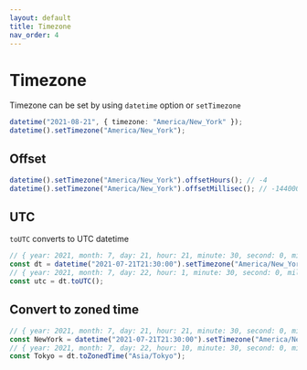```yaml
---
layout: default
title: Timezone
nav_order: 4
---
```


# Timezone

Timezone can be set by using `datetime` option or `setTimezone`

```typescript
datetime("2021-08-21", { timezone: "America/New_York" });
datetime().setTimezone("America/New_York");
```

## Offset

```typescript
datetime().setTimezone("America/New_York").offsetHours(); // -4
datetime().setTimezone("America/New_York").offsetMillisec(); // -14400000
```

## UTC

`toUTC` converts to UTC datetime

```typescript
// { year: 2021, month: 7, day: 21, hour: 21, minute: 30, second: 0, millisecond: 0, }
const dt = datetime("2021-07-21T21:30:00").setTimezone("America/New_York");
// { year: 2021, month: 7, day: 22, hour: 1, minute: 30, second: 0, millisecond: 0,}
const utc = dt.toUTC();
```

## Convert to zoned time

```typescript
// { year: 2021, month: 7, day: 21, hour: 21, minute: 30, second: 0, millisecond: 0, }
const NewYork = datetime("2021-07-21T21:30:00").setTimezone("America/New_York");
// { year: 2021, month: 7, day: 22, hour: 10, minute: 30, second: 0, millisecond: 0, }
const Tokyo = dt.toZonedTime("Asia/Tokyo");
```
